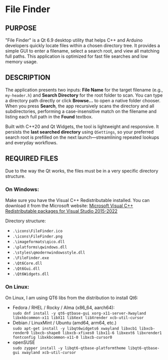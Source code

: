 # File Finder

## PURPOSE
"File Finder" is a Qt 6.9 desktop utility that helps C++ and Arduino developers quickly locate files within a chosen directory tree. It provides a simple GUI to enter a filename, select a search root, and view all matching full paths.  This application is optimized for fast file searches and low memory usage.

## DESCRIPTION
The application presents two inputs: **File Name** for the target filename (e.g., `my-header.h`) and **Search Directory** for the root folder to scan. You can type a directory path directly or click **Browse…** to open a native folder chooser. When you press **Search**, the app recursively scans the directory and all subdirectories, performing a case-insensitive match on the filename and listing each full path in the **Found** textbox.

Built with C++20 and Qt Widgets, the tool is lightweight and responsive. It persists the **last searched directory** using `QSettings`, so your preferred search root is prefilled on the next launch—streamlining repeated lookups and everyday workflows.

## REQUIRED FILES
Due to the way the Qt works, the files must be in a very specific directory structure.
### On Windows:
Make sure you have the Visual C++ Redistributable installed.  You can download it from the Microsoft website:
[Microsoft Visual C++ Redistributable packages for Visual Studio 2015-2022](https://aka.ms/vs/17/release/vc_redist.x64.exe)

Directory structure:
* `.\icons\FileFinder.ico`
* `.\icons\FileFinder.png`
* `.\imageformats\qico.dll`
* `.\platforms\qwindows.dll`
* `.\styles\qmodernwindowsstyle.dll`
* `.\FileFinder.exe`
* `.\Qt6Core.dll`
* `.\Qt6Gui.dll`
* `.\Qt6Widgets.dll`

### On Linux:
On Linux, I am using QT6 libs from the distribution to install Qt6:
* Fedora / RHEL / Rocky / Alma (x86_64, aarch64):<br>
`sudo dnf install -y qt6-qtbase-gui xorg-x11-server-Xwayland libxkbcommon-x11 libX11 libXext libXrender xcb-util-cursor`
* Debian / LinuxMint / Ubuntu (amd64, arm64, etc.)<br>
`sudo apt-get install -y libqt6widgets6 xwayland libxcb1 libxcb-render0 libxcb-shape0 libxcb-xfixes0 libx11-6 libxext6 libxrender1 fontconfig libxkbcommon-x11-0 libxcb-cursor0`
* openSUSE<br>
`sudo zypper install -y libqt6-qtbase-platformtheme libqt6-qtbase-gui xwayland xcb-util-cursor`